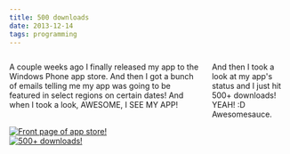 ```yaml
---
title: 500 downloads
date: 2013-12-14
tags: programming
---
```




<div class="row">
    <div class="small-12 columns">
		<p>
			A couple weeks ago I finally released my app to the Windows Phone app store. And then I got a bunch of emails telling me my app was going to be featured in select regions on certain dates! And when I took a look, AWESOME, I SEE MY APP!
		</p>
		<p>
			And then I took a look at my app's status and I just hit 500+ downloads! YEAH! :D Awesomesauce.
		</p>
    </div>
    <div class="small-12 medium-6 columns">
		<a class="fancybox center" rel="21days" href="http://i.imgur.com/2JCB0uI.png">
			<img src="http://i.imgur.com/2JCB0uI.png" alt="Front page of app store!"/>
		</a>
    </div>
    <div class="small-12 medium-6 columns">
		<a class="fancybox center" rel="21days" href="http://i.imgur.com/AiSmreB.png">
			<img src="http://i.imgur.com/AiSmreB.png" alt="500+ downloads!"/>
		</a>
    </div>
</div>
